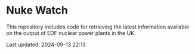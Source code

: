 # Nuke Watch

This repository includes code for retrieving the latest information available on the output of EDF nuclear power plants in the UK.

Last updated: 2024-09-13 22:13